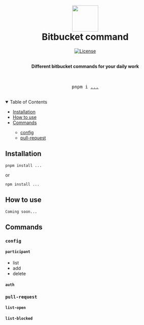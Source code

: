 <div align="center">
    <h1>
        <img src="https://github.com/Alejandroid17/bitbucket-command/assets/17381133/e9e633d3-953b-4546-843a-a3d791424626" width="82px"/>
        <br />
        Bitbucket command
        <br />
    </h1>
</div>

<div align="center">

[![License](https://img.shields.io/github/license/Alejandroid17/bitbucket-command?style=flat-square)](https://github.com/Alejandroid17/bitbucket-changelog/blob/main/LICENSE)

<br />
</div>

<div align="center"> 
<strong>Different bitbucket commands for your daily work</strong>
<br />
<br />
</div>

<div align="center"> 
<br />
<pre>pnpm i <a href="...">...</a></pre>
<br />
</div>

<!-- TABLE OF CONTENTS -->

<details open>
  <summary>Table of Contents</summary>
  <ul>
    <li><a href="#installation">Installation</a></li>
    <li><a href="#how-to-use">How to use</a></li>
    <li><a href="#commands">Commands</a></li>
    <ul>
      <li><a href="#config">config</a></li>
      <li><a href="#config">pull-request</a></li>
    </ul>
  </ul>
</details>

## Installation

```shell
pnpm install ...
```
or
```shell
npm install ...
```

## How to use

```shell
Coming soon...
```

## Commands

### `config`

#### `participant`

- list
- add
- delete

#### `auth`

### `pull-request`

#### `list-open`

#### `list-blocked`
